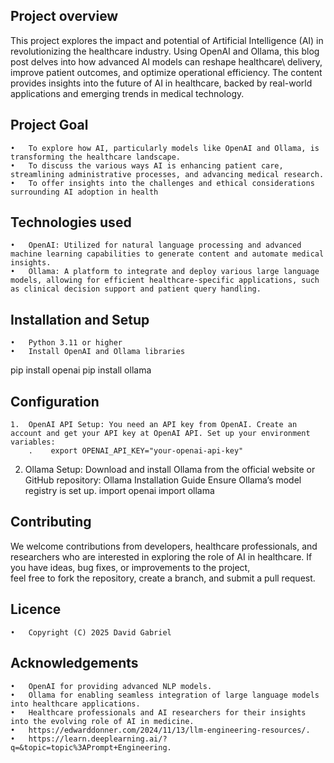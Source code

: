 
## Project overview
This project explores the impact and potential of Artificial Intelligence (AI) in revolutionizing the healthcare industry. Using OpenAI and Ollama, this blog post delves into how advanced AI models can reshape healthcare\ delivery, improve patient outcomes, and optimize operational efficiency. The content provides insights into the future of AI in healthcare, backed by real-world applications and emerging trends in medical technology.

## Project Goal 
	•	To explore how AI, particularly models like OpenAI and Ollama, is transforming the healthcare landscape.
	•	To discuss the various ways AI is enhancing patient care, streamlining administrative processes, and advancing medical research.
	•	To offer insights into the challenges and ethical considerations surrounding AI adoption in health
 ## Technologies used
 	•	OpenAI: Utilized for natural language processing and advanced machine learning capabilities to generate content and automate medical insights.
	•	Ollama: A platform to integrate and deploy various large language models, allowing for efficient healthcare-specific applications, such as clinical decision support and patient query handling.
 


## Installation and Setup
	•	Python 3.11 or higher
	•	Install OpenAI and Ollama libraries
  pip install openai
   pip install ollama

## Configuration
	1.	OpenAI API Setup: You need an API key from OpenAI. Create an account and get your API key at OpenAI API. Set up your environment variables:
        .	 export OPENAI_API_KEY="your-openai-api-key"

  2.	Ollama Setup: Download and install Ollama from the official website or GitHub repository: Ollama Installation Guide Ensure Ollama’s model registry is set up.
  import openai
  import ollama

## Contributing
We welcome contributions from developers, healthcare professionals, and researchers who are interested in exploring the role of AI in healthcare. If you have ideas, bug fixes, or improvements to the project,\
feel free to fork the repository, create a branch, and submit a pull request.


## Licence
	•	Copyright (C) 2025 David Gabriel
	

## Acknowledgements
	•	OpenAI for providing advanced NLP models.
	•	Ollama for enabling seamless integration of large language models into healthcare applications.
	•	Healthcare professionals and AI researchers for their insights into the evolving role of AI in medicine.
 	•	https://edwarddonner.com/2024/11/13/llm-engineering-resources/.
	•	https://learn.deeplearning.ai/?q=&topic=topic%3APrompt+Engineering.
	
  
 




